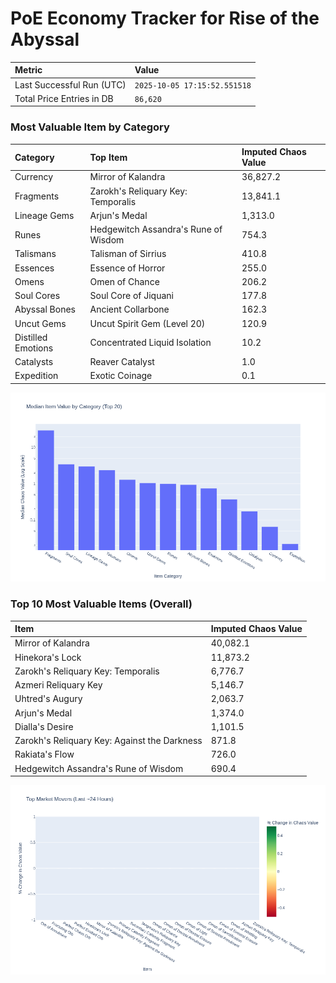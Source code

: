 # PoE Economy Tracker for Rise of the Abyssal

<!-- START_MAINTENANCE -->
| Metric | Value |
|:---|:---|
| Last Successful Run (UTC) | `2025-10-05 17:15:52.551518` |
| Total Price Entries in DB | `86,620` |

<!-- END_MAINTENANCE -->

<!-- START_DATAFRAME_DEBUG -->
<!-- END_DATAFRAME_DEBUG -->

<!-- START_CATEGORY_ANALYSIS -->
### Most Valuable Item by Category
| Category | Top Item | Imputed Chaos Value |
| :--- | :--- | :--- |
| Currency | Mirror of Kalandra | 36,827.2 |
| Fragments | Zarokh's Reliquary Key: Temporalis | 13,841.1 |
| Lineage Gems | Arjun's Medal | 1,313.0 |
| Runes | Hedgewitch Assandra's Rune of Wisdom | 754.3 |
| Talismans | Talisman of Sirrius | 410.8 |
| Essences | Essence of Horror | 255.0 |
| Omens | Omen of Chance | 206.2 |
| Soul Cores | Soul Core of Jiquani | 177.8 |
| Abyssal Bones | Ancient Collarbone | 162.3 |
| Uncut Gems | Uncut Spirit Gem (Level 20) | 120.9 |
| Distilled Emotions | Concentrated Liquid Isolation | 10.2 |
| Catalysts | Reaver Catalyst | 1.0 |
| Expedition | Exotic Coinage | 0.1 |


![Category Analysis Chart](charts/category_analysis.png)
<!-- END_ANALYSIS -->

<!-- START_ANALYSIS -->
### Top 10 Most Valuable Items (Overall)
| Item | Imputed Chaos Value |
| :--- | :--- |
| Mirror of Kalandra | 40,082.1 |
| Hinekora's Lock | 11,873.2 |
| Zarokh's Reliquary Key: Temporalis | 6,776.7 |
| Azmeri Reliquary Key | 5,146.7 |
| Uhtred's Augury | 2,063.7 |
| Arjun's Medal | 1,374.0 |
| Dialla's Desire | 1,101.5 |
| Zarokh's Reliquary Key: Against the Darkness | 871.8 |
| Rakiata's Flow | 726.0 |
| Hedgewitch Assandra's Rune of Wisdom | 690.4 |


![Market Movers Chart](charts/market_movers.png)
<!-- END_ANALYSIS -->
